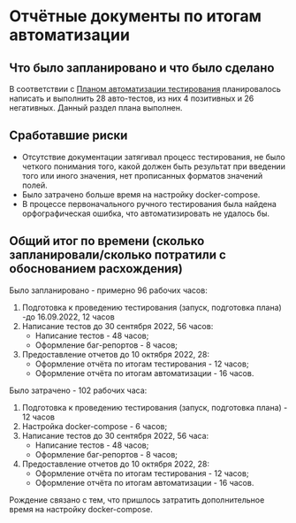 # Отчётные документы по итогам автоматизации
## Что было запланировано и что было сделано
В соответствии с [Планом автоматизации тестирования](https://github.com/rtvtat/diplom/blob/master/Plan.md) планировалось написать и выполнить 28 авто-тестов, из них 4 позитивных и 26 негативных. Данный раздел плана выполнен.
## Сработавшие риски
- Отсутствие документации затягивал процесс тестирования, не было четкого понимания того, какой должен быть результат при введении того или иного значения, нет прописанных форматов значений полей.
- Было затрачено больше время на настройку docker-compose.
- В процессе первоначального ручного тестирования была найдена орфографическая ошибка, что автоматизировать не удалось бы.
## Общий итог по времени (сколько запланировали/сколько потратили с обоснованием расхождения)

Было запланировано - примерно 96 рабочих часов:
1. Подготовка к проведению тестирования (запуск, подготовка плана) -до 16.09.2022, 12 часов
1. Написание тестов до 30 сентября 2022, 56 часов:
    - Написание тестов - 48 часов;
    - Оформление баг-репортов - 8 часов;
1. Предоставление отчетов до 10 октября 2022, 28:
    - Оформление отчёта по итогам тестирования - 12 часов;
    - Оформление отчёта по итогам автоматизации - 16 часов.
     
    
Было затрачено - 102 рабочих часа:
1. Подготовка к проведению тестирования (запуск, подготовка плана) - 12 часов
1. Настройка docker-compose  - 6 часов;
1. Написание тестов до 30 сентября 2022, 56 часа:
    - Написание тестов - 48 часов;
    - Оформление баг-репортов - 8 часов;
1. Предоставление отчетов до 10 октября 2022, 28:
    - Оформление отчёта по итогам тестирования - 12 часов;
    - Оформление отчёта по итогам автоматизации - 16 часов.
     
Рождение связано с тем, что пришлось затратить дополнительное время на настройку docker-compose.